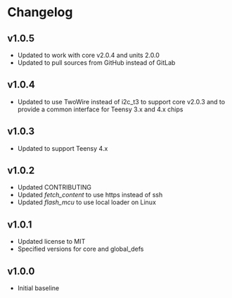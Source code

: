 # Changelog

## v1.0.5
- Updated to work with core v2.0.4 and units 2.0.0
- Updated to pull sources from GitHub instead of GitLab

## v1.0.4
- Updated to use TwoWire instead of i2c_t3 to support core v2.0.3 and to provide a common interface for Teensy 3.x and 4.x chips

## v1.0.3
- Updated to support Teensy 4.x

## v1.0.2
- Updated CONTRIBUTING
- Updated *fetch_content* to use https instead of ssh
- Updated *flash_mcu* to use local loader on Linux

## v1.0.1
- Updated license to MIT
- Specified versions for core and global_defs

## v1.0.0
- Initial baseline
